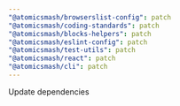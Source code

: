 ```yaml
---
"@atomicsmash/browserslist-config": patch
"@atomicsmash/coding-standards": patch
"@atomicsmash/blocks-helpers": patch
"@atomicsmash/eslint-config": patch
"@atomicsmash/test-utils": patch
"@atomicsmash/react": patch
"@atomicsmash/cli": patch
---
```


Update dependencies
